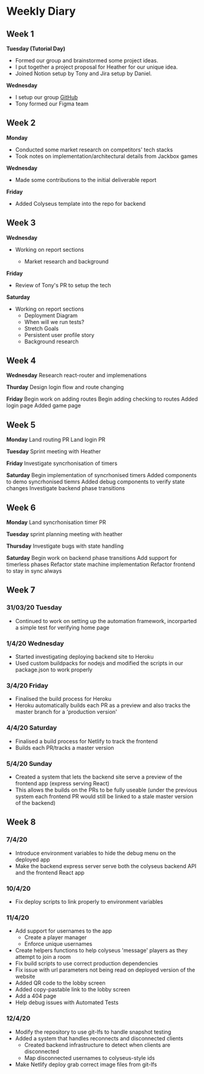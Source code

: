 # Weekly Diary

## Week 1

**Tuesday (Tutorial Day)**

- Formed our group and brainstormed some project ideas.
- I put together a project proposal for Heather for our unique idea.
- Joined Notion setup by Tony and Jira setup by Daniel.

**Wednesday**

- I setup our group [GitHub](https://github.com/alexytsu/spicccy.git)
- Tony formed our Figma team

## Week 2

**Monday**

- Conducted some market research on competitors' tech stacks
- Took notes on implementation/architectural details from Jackbox games

**Wednesday**

- Made some contributions to the initial deliverable report

**Friday**

- Added Colyseus template into the repo for backend

## Week 3

**Wednesday**

- Working on report sections

  - Market research and background

**Friday**

- Review of Tony's PR to setup the tech

**Saturday**

- Working on report sections
  - Deployment Diagram
  - When will we run tests?
  - Stretch Goals
  - Persistent user profile story
  - Background research

## Week 4

**Wednesday**
Research react-router and implemenations

**Thurday**
Design login flow and route changing

**Friday**
Begin work on adding routes
Begin adding checking to routes
Added login page
Added game page

## Week 5

**Monday**
Land routing PR
Land login PR

**Tuesday**
Sprint meeting with Heather

**Friday**
Investigate syncrhonisation of timers

**Saturday**
Begin implementation of syncrhonised timers
Added components to demo syncrhonised tiemrs
Added debug components to verify state changes
Investigate backend phase transitions

## Week 6

**Monday**
Land syncrhonisation timer PR

**Tuesday**
sprint planning meeting with heather

**Thursday**
Investigate bugs with state handling

**Saturday**
Begin work on backend phase transitions
Add support for timerless phases
Refactor state machine implementation
Refactor frontend to stay in sync always

## Week 7
### 31/03/20 Tuesday
- Continued to work on setting up the automation framework, incorparted a simple test for verifying home page

### 1/4/20 Wednesday
- Started investigating deploying backend site to Heroku
- Used custom buildpacks for nodejs and modified the scripts in our package.json to work properly

### 3/4/20 Friday
- Finalised the build process for Heroku
- Heroku automatically builds each PR as a preview and also tracks the master branch for a 'production version'

### 4/4/20 Saturday
- Finalised a build process for Netlify to track the frontend
- Builds each PR/tracks a master version

### 5/4/20 Sunday
- Created a system that lets the backend site serve a preview of the frontend app (express serving React)
- This allows the builds on the PRs to be fully useable (under the previous system each frontend PR would still be linked to a stale master version of the backend)


## Week 8

### 7/4/20
- Introduce environment variables to hide the debug menu on the deployed app
- Make the backend express server serve both the colyseus backend API and the frontend React app

### 10/4/20
- Fix deploy scripts to link properly to environment variables

### 11/4/20
- Add support for usernames to the app
  - Create a player manager
  - Enforce unique usernames
- Create helpers functions to help colyseus 'message' players as they attempt to join a room
- Fix build scripts to use correct production dependencies
- Fix issue with url parameters not being read on deployed version of the website
- Added QR code to the lobby screen
- Added copy-pastable link to the lobby screen
- Add a 404 page
- Help debug issues with Automated Tests

### 12/4/20
- Modify the repository to use git-lfs to handle snapshot testing
- Added a system that handles reconnects and disconnected clients
  - Created backend infrastructure to detect when clients are disconnected
  - Map disconnected usernames to colyseus-style ids
- Make Netlify deploy grab correct image files from git-lfs
